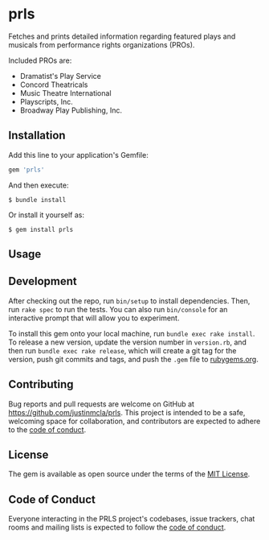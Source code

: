 # prls

Fetches and prints detailed information regarding featured plays and musicals from performance rights organizations (PROs).

Included PROs are:

- Dramatist's Play Service
- Concord Theatricals
- Music Theatre International
- Playscripts, Inc.
- Broadway Play Publishing, Inc.

## Installation

Add this line to your application's Gemfile:

```ruby
gem 'prls'
```

And then execute:

    $ bundle install

Or install it yourself as:

    $ gem install prls

## Usage



## Development

After checking out the repo, run `bin/setup` to install dependencies. Then, run `rake spec` to run the tests. You can also run `bin/console` for an interactive prompt that will allow you to experiment.

To install this gem onto your local machine, run `bundle exec rake install`. To release a new version, update the version number in `version.rb`, and then run `bundle exec rake release`, which will create a git tag for the version, push git commits and tags, and push the `.gem` file to [rubygems.org](https://rubygems.org).

## Contributing

Bug reports and pull requests are welcome on GitHub at https://github.com/justinmcla/prls. This project is intended to be a safe, welcoming space for collaboration, and contributors are expected to adhere to the [code of conduct](https://github.com/justinmcla/prls/blob/master/CODE_OF_CONDUCT.md).


## License

The gem is available as open source under the terms of the [MIT License](https://opensource.org/licenses/MIT).

## Code of Conduct

Everyone interacting in the PRLS project's codebases, issue trackers, chat rooms and mailing lists is expected to follow the [code of conduct](https://github.com/justinmcla/prls/blob/master/CODE_OF_CONDUCT.md).
